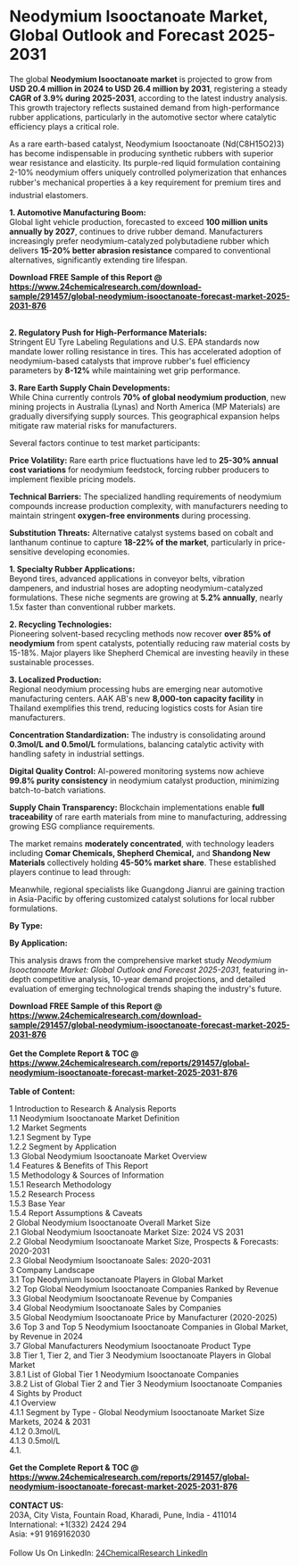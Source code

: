 <h1>Neodymium Isooctanoate Market, Global Outlook and Forecast 2025-2031</h1><p>The global <strong>Neodymium Isooctanoate market</strong> is projected to grow from <strong>USD 20.4 million in 2024 to USD 26.4 million by 2031</strong>, registering a steady <strong>CAGR of 3.9% during 2025-2031</strong>, according to the latest industry analysis. This growth trajectory reflects sustained demand from high-performance rubber applications, particularly in the automotive sector where catalytic efficiency plays a critical role.</p><p>As a rare earth-based catalyst, Neodymium Isooctanoate (Nd(C8H15O2)3) has become indispensable in producing synthetic rubbers with superior wear resistance and elasticity. Its purple-red liquid formulation containing 2-10% neodymium offers uniquely controlled polymerization that enhances rubber's mechanical properties â a key requirement for premium tires and industrial elastomers.</p><p><strong>1. Automotive Manufacturing Boom:</strong><br>
Global light vehicle production, forecasted to exceed <strong>100 million units annually by 2027</strong>, continues to drive rubber demand. Manufacturers increasingly prefer neodymium-catalyzed polybutadiene rubber which delivers <strong>15-20% better abrasion resistance</strong> compared to conventional alternatives, significantly extending tire lifespan.</p><div><b>Download FREE Sample of this Report @ 
            <a href="https://www.24chemicalresearch.com/download-sample/291457/global-neodymium-isooctanoate-forecast-market-2025-2031-876">
            https://www.24chemicalresearch.com/download-sample/291457/global-neodymium-isooctanoate-forecast-market-2025-2031-876</a></b></div><br><p><strong>2. Regulatory Push for High-Performance Materials:</strong><br>
Stringent EU Tyre Labeling Regulations and U.S. EPA standards now mandate lower rolling resistance in tires. This has accelerated adoption of neodymium-based catalysts that improve rubber's fuel efficiency parameters by <strong>8-12%</strong> while maintaining wet grip performance.</p><p><strong>3. Rare Earth Supply Chain Developments:</strong><br>
While China currently controls <strong>70% of global neodymium production</strong>, new mining projects in Australia (Lynas) and North America (MP Materials) are gradually diversifying supply sources. This geographical expansion helps mitigate raw material risks for manufacturers.</p><p>Several factors continue to test market participants:</p><p><strong>Price Volatility:</strong> Rare earth price fluctuations have led to <strong>25-30% annual cost variations</strong> for neodymium feedstock, forcing rubber producers to implement flexible pricing models.</p><p><strong>Technical Barriers:</strong> The specialized handling requirements of neodymium compounds increase production complexity, with manufacturers needing to maintain stringent <strong>oxygen-free environments</strong> during processing.</p><p><strong>Substitution Threats:</strong> Alternative catalyst systems based on cobalt and lanthanum continue to capture <strong>18-22% of the market</strong>, particularly in price-sensitive developing economies.</p><p><strong>1. Specialty Rubber Applications:</strong><br>
Beyond tires, advanced applications in conveyor belts, vibration dampeners, and industrial hoses are adopting neodymium-catalyzed formulations. These niche segments are growing at <strong>5.2% annually</strong>, nearly 1.5x faster than conventional rubber markets.</p><p><strong>2. Recycling Technologies:</strong><br>
Pioneering solvent-based recycling methods now recover <strong>over 85% of neodymium</strong> from spent catalysts, potentially reducing raw material costs by 15-18%. Major players like Shepherd Chemical are investing heavily in these sustainable processes.</p><p><strong>3. Localized Production:</strong><br>
Regional neodymium processing hubs are emerging near automotive manufacturing centers. AAK AB's new <strong>8,000-ton capacity facility</strong> in Thailand exemplifies this trend, reducing logistics costs for Asian tire manufacturers.</p><p><strong>Concentration Standardization:</strong> The industry is consolidating around <strong>0.3mol/L and 0.5mol/L</strong> formulations, balancing catalytic activity with handling safety in industrial settings.</p><p><strong>Digital Quality Control:</strong> AI-powered monitoring systems now achieve <strong>99.8% purity consistency</strong> in neodymium catalyst production, minimizing batch-to-batch variations.</p><p><strong>Supply Chain Transparency:</strong> Blockchain implementations enable <strong>full traceability</strong> of rare earth materials from mine to manufacturing, addressing growing ESG compliance requirements.</p><p>The market remains <strong>moderately concentrated</strong>, with technology leaders including <strong>Comar Chemicals, Shepherd Chemical,</strong> and <strong>Shandong New Materials</strong> collectively holding <strong>45-50% market share</strong>. These established players continue to lead through:</p><p>Meanwhile, regional specialists like Guangdong Jianrui are gaining traction in Asia-Pacific by offering customized catalyst solutions for local rubber formulations.</p><p><strong>By Type:</strong></p><p><strong>By Application:</strong></p><p>This analysis draws from the comprehensive market study <em>Neodymium Isooctanoate Market: Global Outlook and Forecast 2025-2031</em>, featuring in-depth competitive analysis, 10-year demand projections, and detailed evaluation of emerging technological trends shaping the industry's future.</p><div><b>Download FREE Sample of this Report @ 
            <a href="https://www.24chemicalresearch.com/download-sample/291457/global-neodymium-isooctanoate-forecast-market-2025-2031-876">
            https://www.24chemicalresearch.com/download-sample/291457/global-neodymium-isooctanoate-forecast-market-2025-2031-876</a></b></div><br><div><b>Get the Complete Report & TOC @ 
            <a href="https://www.24chemicalresearch.com/reports/291457/global-neodymium-isooctanoate-forecast-market-2025-2031-876">
            https://www.24chemicalresearch.com/reports/291457/global-neodymium-isooctanoate-forecast-market-2025-2031-876</a></b></div><br>
            <b>Table of Content:</b><p>1 Introduction to Research & Analysis Reports<br />
 1.1 Neodymium Isooctanoate Market Definition<br />
 1.2 Market Segments<br />
 1.2.1 Segment by Type<br />
 1.2.2 Segment by Application<br />
 1.3 Global Neodymium Isooctanoate Market Overview<br />
 1.4 Features & Benefits of This Report<br />
 1.5 Methodology & Sources of Information<br />
 1.5.1 Research Methodology<br />
 1.5.2 Research Process<br />
 1.5.3 Base Year<br />
 1.5.4 Report Assumptions & Caveats<br />
2 Global Neodymium Isooctanoate Overall Market Size<br />
 2.1 Global Neodymium Isooctanoate Market Size: 2024 VS 2031<br />
 2.2 Global Neodymium Isooctanoate Market Size, Prospects & Forecasts: 2020-2031<br />
 2.3 Global Neodymium Isooctanoate Sales: 2020-2031<br />
3 Company Landscape<br />
 3.1 Top Neodymium Isooctanoate Players in Global Market<br />
 3.2 Top Global Neodymium Isooctanoate Companies Ranked by Revenue<br />
 3.3 Global Neodymium Isooctanoate Revenue by Companies<br />
 3.4 Global Neodymium Isooctanoate Sales by Companies<br />
 3.5 Global Neodymium Isooctanoate Price by Manufacturer (2020-2025)<br />
 3.6 Top 3 and Top 5 Neodymium Isooctanoate Companies in Global Market, by Revenue in 2024<br />
 3.7 Global Manufacturers Neodymium Isooctanoate Product Type<br />
 3.8 Tier 1, Tier 2, and Tier 3 Neodymium Isooctanoate Players in Global Market<br />
 3.8.1 List of Global Tier 1 Neodymium Isooctanoate Companies<br />
 3.8.2 List of Global Tier 2 and Tier 3 Neodymium Isooctanoate Companies<br />
4 Sights by Product<br />
 4.1 Overview<br />
 4.1.1 Segment by Type - Global Neodymium Isooctanoate Market Size Markets, 2024 & 2031<br />
 4.1.2 0.3mol/L<br />
 4.1.3 0.5mol/L<br />
 4.1.</p><div><b>Get the Complete Report & TOC @ 
            <a href="https://www.24chemicalresearch.com/reports/291457/global-neodymium-isooctanoate-forecast-market-2025-2031-876">
            https://www.24chemicalresearch.com/reports/291457/global-neodymium-isooctanoate-forecast-market-2025-2031-876</a></b></div><br><b>CONTACT US:</b><br>
            203A, City Vista, Fountain Road, Kharadi, Pune, India - 411014<br>
            International: +1(332) 2424 294<br>
            Asia: +91 9169162030 <br><br>
            Follow Us On LinkedIn: <a href="https://www.linkedin.com/company/24chemicalresearch/">24ChemicalResearch LinkedIn</a>